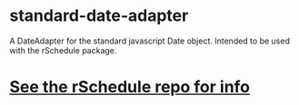 # standard-date-adapter

A DateAdapter for the standard javascript Date object. Intended to be used with the rSchedule package.

# [See the rSchedule repo for info](https://gitlab.com/john.carroll.p/rschedule)